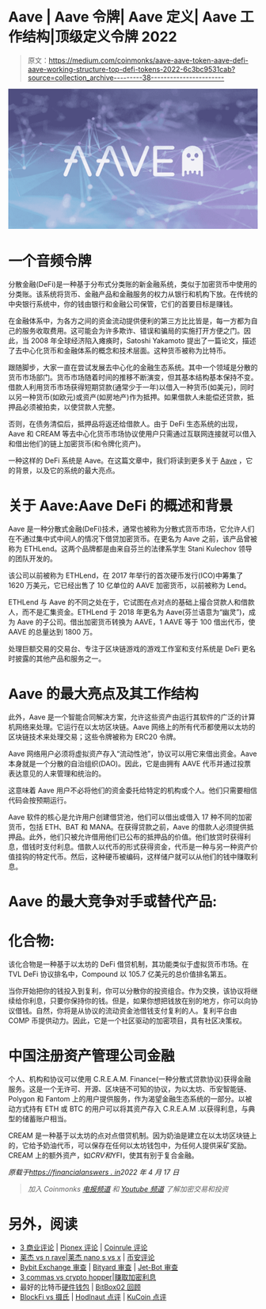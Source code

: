 # Aave | Aave 令牌| Aave 定义| Aave 工作结构|顶级定义令牌 2022

> 原文：<https://medium.com/coinmonks/aave-aave-token-aave-defi-aave-working-structure-top-defi-tokens-2022-6c3bc9531cab?source=collection_archive---------38----------------------->

![](img/fac967c49135847a9b02e0c8ad6a3816.png)

# 一个音频令牌

分散金融(DeFi)是一种基于分布式分类账的新金融系统，类似于加密货币中使用的分类账。该系统将货币、金融产品和金融服务的权力从银行和机构下放。在传统的中央银行系统中，你的钱由银行和金融公司保管，它们的首要目标是赚钱。

在金融体系中，为各方之间的资金流动提供便利的第三方比比皆是，每一方都为自己的服务收取费用。这可能会为许多欺诈、错误和骗局的实施打开方便之门。因此，当 2008 年全球经济陷入瘫痪时，Satoshi Yakamoto 提出了一篇论文，描述了去中心化货币和金融体系的概念和技术层面。这种货币被称为比特币。

跟随脚步，大家一直在尝试发展去中心化的金融生态系统。其中一个领域是分散的货币市场部门。货币市场随着时间的推移不断演变，但其基本结构基本保持不变。借款人利用货币市场获得短期贷款(通常少于一年)以借入一种货币(如美元)，同时以另一种货币(如欧元)或资产(如房地产)作为抵押。如果借款人未能偿还贷款，抵押品必须被拍卖，以使贷款人完整。

否则，在债务清偿后，抵押品将返还给借款人。由于 DeFi 生态系统的出现，Aave 和 CREAM 等去中心化货币市场协议使用户只需通过互联网连接就可以借入和借出他们的链上加密货币(和令牌化资产)。

一种这样的 DeFi 系统是 Aave。在这篇文章中，我们将读到更多关于 [Aave](https://aave.com/) ，它的背景，以及它的系统的最大亮点。

# 关于 Aave:Aave DeFi 的概述和背景

Aave 是一种分散式金融(DeFi)技术，通常也被称为分散式货币市场，它允许人们在不通过集中式中间人的情况下借贷加密货币。在更名为 Aave 之前，该产品曾被称为 ETHLend。这两个品牌都是由来自芬兰的法律系学生 Stani Kulechov 领导的团队开发的。

该公司以前被称为 ETHLend，在 2017 年举行的首次硬币发行(ICO)中筹集了 1620 万美元，它已经出售了 10 亿单位的 AAVE 加密货币，以前被称为 Lend。

ETHLend 与 Aave 的不同之处在于，它试图在点对点的基础上撮合贷款人和借款人，而不是汇集资金。ETHLend 于 2018 年更名为 Aave(芬兰语意为“幽灵”)，成为 Aave 的子公司。借出加密货币转换为 AAVE，1 AAVE 等于 100 借出代币，使 AAVE 的总量达到 1800 万。

处理巨额交易的交易台、专注于区块链游戏的游戏工作室和支付系统是 DeFi 更名时披露的其他产品和服务之一。

# Aave 的最大亮点及其工作结构

此外，Aave 是一个智能合同解决方案，允许这些资产由运行其软件的广泛的计算机网络来处理。它运行在以太坊区块链。Aave 网络上的所有代币都使用以太坊的区块链技术来处理交易；这些令牌被称为 ERC20 令牌。

Aave 网络用户必须将虚拟资产存入“流动性池”，协议可以用它来借出资金。Aave 本身就是一个分散的自治组织(DAO)。因此，它是由拥有 AAVE 代币并通过投票表达意见的人来管理和统治的。

这意味着 Aave 用户不必将他们的资金委托给特定的机构或个人。他们只需要相信代码会按预期运行。

Aave 软件的核心是允许用户创建借贷池，他们可以借出或借入 17 种不同的加密货币，包括 ETH、BAT 和 MANA。在获得贷款之前，Aave 的借款人必须提供抵押品。此外，他们只被允许借用他们已公布的抵押品的价值。他们放贷时获得利息，借钱时支付利息。借款人以代币的形式获得资金，代币是一种与另一种资产价值挂钩的特定代币。然后，这种硬币被编码，这样储户就可以从他们的钱中赚取利息。

# Aave 的最大竞争对手或替代产品:

# 化合物:

该化合物是一种基于以太坊的 DeFi 借贷机制，其功能类似于虚拟货币市场。在 TVL DeFi 协议排名中，Compound 以 105.7 亿美元的总价值排名第五。

当你开始把你的钱投入到复利，你可以分散你的投资组合。作为交换，该协议将继续给你利息，只要你保持你的钱。但是，如果你想把钱放在别的地方，你可以向协议借钱。自然，你将是从协议的流动资金池借钱支付复利的人。复利平台由 COMP 币提供动力。因此，它是一个社区驱动的加密项目，具有社区决策权。

# 中国注册资产管理公司金融

个人、机构和协议可以使用 C.R.E.A.M. Finance(一种分散式贷款协议)获得金融服务。这是一个无许可、开源、区块链不可知的协议，为以太坊、币安智能链、Polygon 和 Fantom 上的用户提供服务，作为渴望金融生态系统的一部分。以被动方式持有 ETH 或 BTC 的用户可以将其资产存入 C.R.E.A.M .以获得利息，与典型的储蓄账户相当。

CREAM 是一种基于以太坊的点对点借贷机制。因为奶油是建立在以太坊区块链上的，它给予奶油代币，可以保存在任何以太坊钱包中，为任何人提供采矿奖励。CREAM 上的额外资产，如$CRV 和$YFI，使其有别于复合金融。

*原载于*[*https://financialanswers . in*](https://financialanswers.in/aave-token/)*2022 年 4 月 17 日*

> *加入 Coinmonks* [*电报频道*](https://t.me/coincodecap) *和* [*Youtube 频道*](https://www.youtube.com/c/coinmonks/videos) *了解加密交易和投资*

# 另外，阅读

*   [3 商业评论](/coinmonks/3commas-review-an-excellent-crypto-trading-bot-2020-1313a58bec92) | [Pionex 评论](https://coincodecap.com/pionex-review-exchange-with-crypto-trading-bot) | [Coinrule 评论](/coinmonks/coinrule-review-2021-a-beginner-friendly-crypto-trading-bot-daf0504848ba)
*   [莱杰 vs n rave](/coinmonks/ledger-vs-ngrave-zero-7e40f0c1d694)|[莱杰 nano s vs x](/coinmonks/ledger-nano-s-vs-x-battery-hardware-price-storage-59a6663fe3b0) | [币安评论](/coinmonks/binance-review-ee10d3bf3b6e)
*   [Bybit Exchange 审查](/coinmonks/bybit-exchange-review-dbd570019b71) | [Bityard 审查](https://coincodecap.com/bityard-reivew) | [Jet-Bot 审查](https://coincodecap.com/jet-bot-review)
*   [3 commas vs crypto hopper](/coinmonks/3commas-vs-pionex-vs-cryptohopper-best-crypto-bot-6a98d2baa203)|[赚取加密利息](/coinmonks/earn-crypto-interest-b10b810fdda3)
*   最好的比特币[硬件钱包](/coinmonks/hardware-wallets-dfa1211730c6) | [BitBox02 回顾](/coinmonks/bitbox02-review-your-swiss-bitcoin-hardware-wallet-c36c88fff29)
*   [BlockFi vs 摄氏](/coinmonks/blockfi-vs-celsius-vs-hodlnaut-8a1cc8c26630) | [Hodlnaut 点评](/coinmonks/hodlnaut-review-best-way-to-hodl-is-to-earn-interest-on-your-bitcoin-6658a8c19edf) | [KuCoin 点评](https://coincodecap.com/kucoin-review)